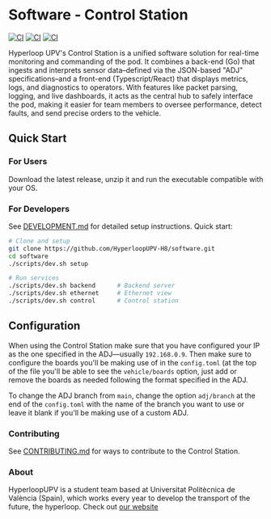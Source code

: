 # Software - Control Station

[![CI](https://github.com/HyperloopUPV-H8/software/actions/workflows/build-backend.yaml/badge.svg)](https://github.com/HyperloopUPV-H8/software/actions/workflows/build-backend.yaml)
[![CI](https://github.com/HyperloopUPV-H8/software/actions/workflows/build-ethernet-view.yaml/badge.svg)](https://github.com/HyperloopUPV-H8/software/actions/workflows/build-ethernet-view.yaml)
[![CI](https://github.com/HyperloopUPV-H8/software/actions/workflows/build-control-station.yaml/badge.svg)](https://github.com/HyperloopUPV-H8/software/actions/workflows/build-control-station.yaml)

Hyperloop UPV's Control Station is a unified software solution for real-time monitoring and commanding of the pod. It combines a back-end (Go) that ingests and interprets sensor data–defined via the JSON-based "ADJ" specifications–and a front-end (Typescript/React) that displays metrics, logs, and diagnostics to operators. With features like packet parsing, logging, and live dashboards, it acts as the central hub to safely interface the pod, making it easier for team members to oversee performance, detect faults, and send precise orders to the vehicle.

## Quick Start

### For Users

Download the latest release, unzip it and run the executable compatible with your OS.

### For Developers

See [DEVELOPMENT.md](./DEVELOPMENT.md) for detailed setup instructions. Quick start:

```bash
# Clone and setup
git clone https://github.com/HyperloopUPV-H8/software.git
cd software
./scripts/dev.sh setup

# Run services
./scripts/dev.sh backend      # Backend server
./scripts/dev.sh ethernet     # Ethernet view
./scripts/dev.sh control      # Control station
```

## Configuration

When using the Control Station make sure that you have configured your IP as the one specified in the ADJ—usually `192.168.0.9`. Then make sure to configure the boards you'll be making use of in the `config.toml` (at the top of the file you'll be able to see the `vehicle/boards` option, just add or remove the boards as needed following the format specified in the ADJ.

To change the ADJ branch from `main`, change the option `adj/branch` at the end of the `config.toml` with the name of the branch you want to use or leave it blank if you'll be making use of a custom ADJ.

### Contributing

See [CONTRIBUTING.md](./CONTRIBUTING.md) for ways to contribute to the Control Station.

### About

HyperloopUPV is a student team based at Universitat Politècnica de València (Spain), which works every year to develop the transport of the future, the hyperloop. Check out [our website](https://hyperloopupv.com/#/)
